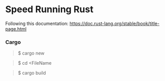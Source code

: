 # Speed Running Rust

Following this documentation: https://doc.rust-lang.org/stable/book/title-page.html





### Cargo 
>$ cargo new <FileName>

>$ cd <FileName

>$ cargo build
